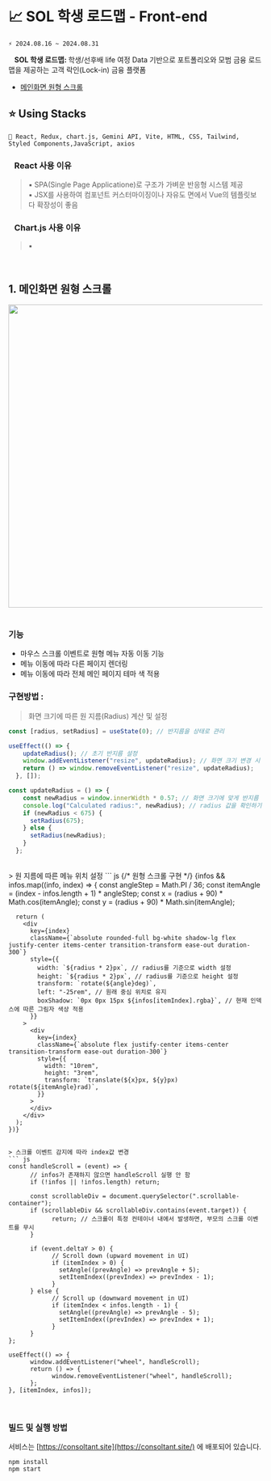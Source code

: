 # 📈 SOL 학생 로드맵 - Front-end
```git
⚡ 2024.08.16 ~ 2024.08.31
```
&nbsp;&nbsp; <strong>SOL 학생 로드맵: </strong> 
학생/선후배 life 여정 Data 기반으로 포트폴리오와 모범 금융 로드맵을 제공하는 고객 락인(Lock-in) 금융 플랫폼
<br />



- [메인화면 원형 스크롤](https://github.com/team-conSOLtant/Frontend/blob/main/README.md#1-%EB%A9%94%EC%9D%B8%ED%99%94%EB%A9%B4-%EC%9B%90%ED%98%95-%EC%8A%A4%ED%81%AC%EB%A1%A4)


## ⭐ Using Stacks <br/>
```git
📌 React, Redux, chart.js, Gemini API, Vite, HTML, CSS, Tailwind, Styled Components,JavaScript, axios
```

### &nbsp;&nbsp; React 사용 이유<br />
> ▪️ SPA(Single Page Applicatione)로 구조가 가벼운 반응형 시스템 제공 <br/>
> ▪️ JSX를 사용하여 컴포넌트 커스터마이징이나 자유도 면에서 Vue의 템플릿보다 확장성이 좋음

### &nbsp;&nbsp; Chart.js 사용 이유<br />
> ▪️ 

<br />

## 1. 메인화면 원형 스크롤
>
<div align="center">
      <img src="https://github.com/TongueTripVogue/Tongue_Front/assets/101400650/e6929108-f669-4651-9278-9e118c996aec"  width="600" >
</div>
<br />

### 기능 
- 마우스 스크롤 이벤트로 원형 메뉴 자동 이동 기능
- 메뉴 이동에 따라 다른 페이지 렌더링
- 메뉴 이동에 따라 전체 메인 페이지 테마 색 적용

### 구현방법 :
> 화면 크기에 따른 원 지름(Radius) 계산 및 설정
``` js
const [radius, setRadius] = useState(0); // 반지름을 상태로 관리

useEffect(() => {
    updateRadius(); // 초기 반지름 설정
    window.addEventListener("resize", updateRadius); // 화면 크기 변경 시 반지름 업데이트
    return () => window.removeEventListener("resize", updateRadius);
  }, []);

const updateRadius = () => {
    const newRadius = window.innerWidth * 0.57; // 화면 크기에 맞게 반지름 설정
    console.log("Calculated radius:", newRadius); // radius 값을 확인하기 위해 로그 추가
    if (newRadius < 675) {
      setRadius(675);
    } else {
      setRadius(newRadius);
    }
  };
```
<br />
> 원 지름에 따른 메뉴 위치 설정
``` js
{/* 원형 스크롤 구현 */}
  {infos &&
    infos.map((info, index) => {
      const angleStep = Math.PI / 36;
      const itemAngle = (index - infos.length + 1) * angleStep;
      const x = (radius + 90) * Math.cos(itemAngle);
      const y = (radius + 90) * Math.sin(itemAngle);

      return (
        <div
          key={index}
          className={`absolute rounded-full bg-white shadow-lg flex justify-center items-center transition-transform ease-out duration-300`}
          style={{
            width: `${radius * 2}px`, // radius를 기준으로 width 설정
            height: `${radius * 2}px`, // radius를 기준으로 height 설정
            transform: `rotate(${angle}deg)`,
            left: "-25rem", // 원래 중심 위치로 유지
            boxShadow: `0px 0px 15px ${infos[itemIndex].rgba}`, // 현재 인덱스에 따른 그림자 색상 적용
          }}
        >
          <div
            key={index}
            className={`absolute flex justify-center items-center transition-transform ease-out duration-300`}
            style={{
              width: "10rem",
              height: "3rem",
              transform: `translate(${x}px, ${y}px) rotate(${itemAngle}rad)`,
            }}
          >
          </div>
        </div>
      );
    })}
```

> 스크롤 이벤트 감지에 따라 index값 변경
``` js
const handleScroll = (event) => {
      // infos가 존재하지 않으면 handleScroll 실행 안 함
      if (!infos || !infos.length) return;
      
      const scrollableDiv = document.querySelector(".scrollable-container");
      if (scrollableDiv && scrollableDiv.contains(event.target)) {
            return; // 스크롤이 특정 컨테이너 내에서 발생하면, 부모의 스크롤 이벤트를 무시
      }
      
      if (event.deltaY > 0) {
            // Scroll down (upward movement in UI)
            if (itemIndex > 0) {
              setAngle((prevAngle) => prevAngle + 5);
              setItemIndex((prevIndex) => prevIndex - 1);
            }
      } else {
            // Scroll up (downward movement in UI)
            if (itemIndex < infos.length - 1) {
              setAngle((prevAngle) => prevAngle - 5);
              setItemIndex((prevIndex) => prevIndex + 1);
            }
      }
};

useEffect(() => {
      window.addEventListener("wheel", handleScroll);
      return () => {
            window.removeEventListener("wheel", handleScroll);
      };
}, [itemIndex, infos]);
```
<br/>



### 빌드 및 실행 방법

서비스는 [https://consoltant.site](https://consoltant.site/) 에 배포되어 있습니다.

```
npm install
npm start
```

